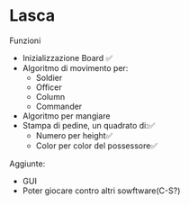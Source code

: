 # Lasca

Funzioni

- Inizializzazione Board ✅
- Algoritmo di movimento per:
  - Soldier
  - Officer
  - Column
  - Commander
- Algoritmo per mangiare
- Stampa di pedine, un quadrato di:✅
  - Numero per height✅
  - Color per color del possessore✅

Aggiunte:
 - GUI
 - Poter giocare contro altri sowftware(C-S?)
